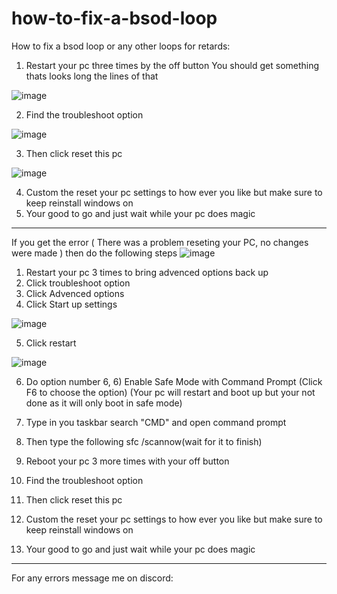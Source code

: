 # how-to-fix-a-bsod-loop
How to fix a bsod loop or any other loops for retards:

1. Restart your pc three times by the off button
You should get something thats looks long the lines of that

![image](https://user-images.githubusercontent.com/108452509/176618341-0c0da643-3b72-41a4-933e-6f55bff35feb.png)

2. Find the troubleshoot option

![image](https://user-images.githubusercontent.com/108452509/176619137-362109ac-e6f9-432f-af1c-9a634cf2cfc5.png)

3. Then click reset this pc

![image](https://user-images.githubusercontent.com/108452509/176619303-18f64fb3-9461-4354-9145-e457ead7a5b9.png)

4. Custom the reset your pc settings to how ever you like but make sure to keep reinstall windows on
5. Your good to go and just wait while your pc does magic

-----------------------------------------------------------------------------------------------------------------------------------------------------------
If you get the error ( There was a problem reseting your PC, no changes were made ) then do the following steps
![image](https://user-images.githubusercontent.com/108452509/176619644-0836c2f4-74b0-473c-ae6c-9a4c9f9d445d.png)

1. Restart your pc 3 times to bring advenced options back up
2. Click troubleshoot option
3. Click Advenced options
4. Click Start up settings

![image](https://user-images.githubusercontent.com/108452509/176620499-6f0e18dd-f517-42f3-8c87-c288c4e04c71.png)

5. Click restart

![image](https://user-images.githubusercontent.com/108452509/176620678-edf7cf14-7b66-4430-9e13-3eb8879c2a84.png)

6. Do option number 6, 6) Enable Safe Mode with Command Prompt (Click F6 to choose the option) (Your pc will restart and boot up but your not done as it will only boot in safe mode)

7. Type in you taskbar search "CMD" and open command prompt
8. Then type the following sfc /scannow(wait for it to finish)
9. Reboot your pc 3 more times with your off button
10. Find the troubleshoot option
11. Then click reset this pc
12. Custom the reset your pc settings to how ever you like but make sure to keep reinstall windows on
13. Your good to go and just wait while your pc does magic

-----------------------------------------------------------------------------------------------------------------------------------------------------------
For any errors message me on discord: 
